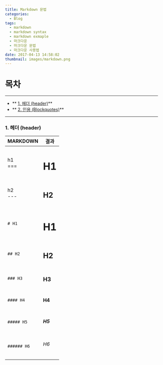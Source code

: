 ```yaml
---
title: Markdown 문법
categories:
  - Blog
tags:
  - markdown
  - markdown syntax
  - markdown exmaple
  - 마크다운
  - 마크다운 문법
  - 마크다운 사용법
date: 2017-04-13 14:58:02
thumbnail: images/markdown.png
---
```


목차
====

***
* ** [1. 헤더 (header)](#title)**
* ** [2. 인용 (Blockquotes)](#block)**
***

### <i id="title"></i> 1. 헤더 (header)
| MARKDOWN | 결과
| -------- | -----------------
| h1 </br> === | <h1>H1</h1>
| h2 </br> --- | <h2>H2</h2>
| `# H1`   | <h1>H1</h1>
| `## H2`   | <h2>H2</h2>
| `### H3`   | <h3>H3</h3>
| `#### H4`   | <h4>H4</h4>
| `##### H5`   | <h5>H5</h5>
| `###### H6`   | <h6>H6</h6>